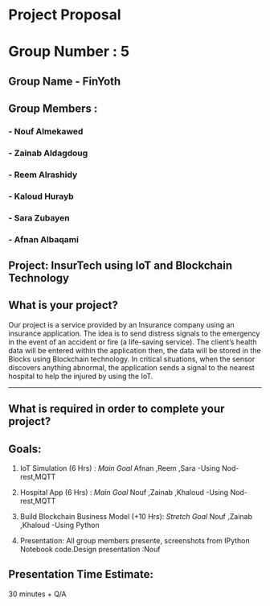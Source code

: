 # Project Proposal

# Group Number : 5 

## Group Name - FinYoth

## Group Members :
### - Nouf Almekawed
### - Zainab Aldagdoug
### - Reem Alrashidy
### - Kaloud Hurayb
### - Sara Zubayen
### - Afnan Albaqami


## Project: InsurTech using IoT and Blockchain Technology


## What is your project? 

Our project is a service provided by an Insurance company using an insurance application. The idea is to send distress signals to the emergency in the event of an accident or fire (a life-saving service).
The client’s health data will be entered within the application then, the data will be stored in the Blocks using Blockchain technology. In critical situations, when the sensor discovers anything abnormal, the application sends a signal to the nearest hospital to help the injured by using the IoT.

___

## What is required in order to complete your project?

## Goals: 
1. IoT Simulation (6 Hrs) : *Main Goal*  Afnan ,Reem ,Sara -Using Nod-rest,MQTT

2. Hospital App (6 Hrs) : *Main Goal*  Nouf ,Zainab ,Khaloud -Using Nod-rest,MQTT

3. Build Blockchain Business Model (+10 Hrs): *Stretch Goal*  Nouf ,Zainab ,Khaloud -Using Python

4. Presentation: All group members presente, screenshots from IPython Notebook code.Design presentation :Nouf


## Presentation Time Estimate:
30 minutes + Q/A





```python

```
